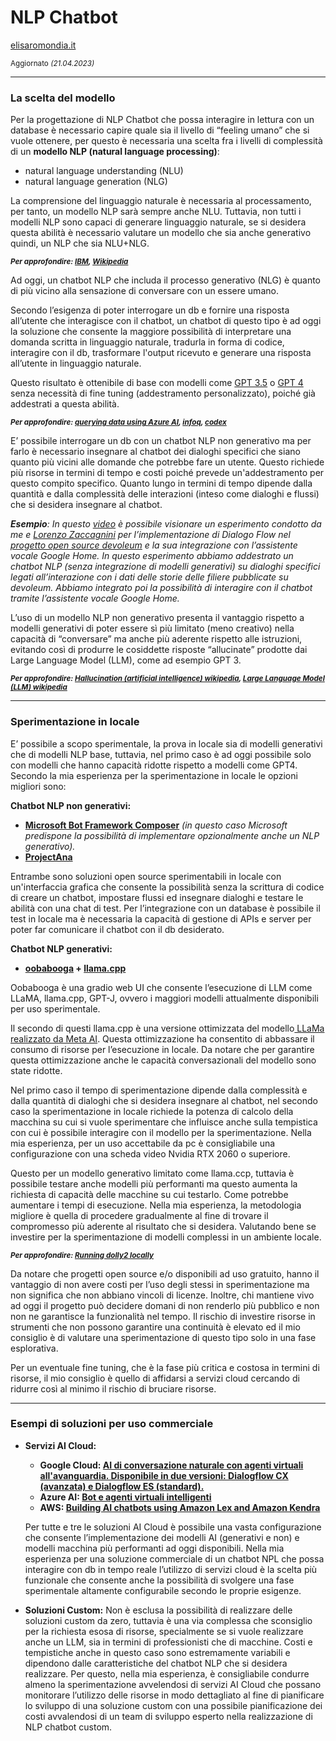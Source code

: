 # NLP Chatbot

[elisaromondia.it](https://www.elisaromondia.it/)

<sub>Aggiornato *(21.04.2023)*</sub>


---
### **La scelta del modello**

Per la progettazione di NLP Chatbot che possa interagire in lettura con un database è necessario capire quale sia il livello di “feeling umano” che si vuole ottenere, per questo è necessaria una scelta fra i livelli di complessità di un **modello NLP (natural language processing)**:

 * natural language understanding (NLU)	
 * natural language generation (NLG) 



La comprensione del linguaggio naturale è necessaria al processamento, per tanto, un modello NLP sarà sempre anche NLU. Tuttavia, non tutti i modelli NLP sono capaci di generare linguaggio naturale, se si desidera questa abilità è necessario valutare un modello che sia anche generativo quindi, un NLP che sia NLU+NLG.

<sub>***Per approfondire: [IBM](https://www.ibm.com/blog/nlp-vs-nlu-vs-nlg-the-differences-between-three-natural-language-processing-concepts/), [Wikipedia](https://en.wikipedia.org/wiki/Natural_language_generation#Example)***</sub>


Ad oggi, un chatbot NLP che includa il processo generativo (NLG) è quanto di più vicino alla sensazione di conversare con un essere umano. 

Secondo l’esigenza di poter interrogare un db e fornire una risposta all’utente che interagisce con il chatbot, un chatbot di questo tipo è ad oggi la soluzione che consente la maggiore possibilità di interpretare una domanda scritta in linguaggio naturale, tradurla in forma di codice, interagire con il db, trasformare l'output ricevuto e generare una risposta all’utente in linguaggio naturale.

Questo risultato è ottenibile di base con modelli come [GPT 3.5](https://platform.openai.com/docs/models/gpt-3-5) o [GPT 4](https://platform.openai.com/docs/models/gpt-4) senza necessità di fine tuning (addestramento personalizzato), poiché già addestrati a questa abilità.

<sub>***Per approfondire: [querying data using Azure AI](https://medium.com/microsoftazure/querying-structured-data-with-azure-openai-e59ee43867e5), [infoq](https://www.infoq.com/news/2023/03/azure-openai-chatgpt-preview/), [codex](https://openai.com/blog/openai-codex)***</sub>

E’ possibile interrogare un db con un chatbot NLP non generativo ma per farlo è necessario insegnare al chatbot dei dialoghi specifici che siano quanto più vicini alle domande che potrebbe fare un utente. Questo richiede più risorse in termini di tempo e costi poiché prevede un'addestramento per questo compito specifico. Quanto lungo in termini di tempo dipende dalla quantità e dalla complessità delle interazioni (inteso come dialoghi e flussi) che si desidera insegnare al chatbot.

***Esempio**: In questo [video](https://www.instagram.com/tv/B2yyM8Xh4ZV/?igshid=YmMyMTA2M2Y=) è possibile visionare un esperimento condotto da me e [Lorenzo Zaccagnini](https://lorenzozaccagnini.it/) per l’implementazione di Dialogo Flow nel [progetto open source devoleum](https://www.devoleum.com/) e la sua integrazione con l’assistente vocale Google Home. In questo esperimento abbiamo addestrato un chatbot NLP (senza integrazione di modelli generativi) su  dialoghi specifici legati all’interazione con i dati delle storie delle filiere pubblicate su devoleum. Abbiamo integrato poi la possibilità di interagire con il chatbot tramite l’assistente vocale Google Home.*

L’uso di un modello NLP non generativo presenta il vantaggio rispetto a modelli generativi di poter essere sì più limitato (meno creativo) nella capacità di “conversare” ma anche più aderente rispetto alle istruzioni, evitando così di produrre le cosiddette risposte “allucinate” prodotte dai Large Language Model (LLM), come ad esempio GPT 3. 

<sub>***Per approfondire: [Hallucination (artificial intelligence) wikipedia](https://en.wikipedia.org/wiki/Hallucination_(artificial_intelligence)), [Large Language Model (LLM) wikipedia](https://en.wikipedia.org/wiki/Large_language_model)***</sub>



---
### **Sperimentazione in locale**

E’ possibile a scopo sperimentale, la prova in locale sia di modelli generativi che di modelli NLP base, tuttavia, nel primo caso è ad oggi possibile solo con modelli che hanno capacità ridotte rispetto a modelli come GPT4. Secondo la mia esperienza per la sperimentazione in locale le opzioni migliori sono:

**Chatbot NLP non generativi:**


* **[Microsoft Bot Framework Composer](https://github.com/microsoft/BotFramework-Composer/blob/main/README.md)** *(in questo caso Microsoft predispone la possibilità di implementare opzionalmente anche un NLP generativo).*
* **[ProjectAna](https://github.com/nowfloats/ProjectAna)**

Entrambe sono soluzioni open source sperimentabili in locale con un'interfaccia grafica che consente la possibilità senza la scrittura di codice di creare un chatbot, impostare flussi ed insegnare dialoghi e testare le abilità con una chat di test. Per l’integrazione con un database è possibile il test in locale ma è necessaria la capacità di gestione di APIs e server per poter far comunicare il chatbot con il db desiderato.

**Chatbot NLP generativi:**


* **[oobabooga](https://github.com/oobabooga/text-generation-webui) + [llama.cpp](https://github.com/ggerganov/llama.cpp#usage)**

Oobabooga è una gradio web UI che consente l’esecuzione di LLM come LLaMA, llama.cpp, GPT-J, ovvero i maggiori modelli attualmente disponibili per uso sperimentale. 

Il secondo di questi llama.cpp è una versione ottimizzata del modello[ LLaMa realizzato da Meta AI](https://research.facebook.com/publications/llama-open-and-efficient-foundation-language-models/). Questa ottimizzazione ha consentito di abbassare il consumo di risorse per l’esecuzione in locale. Da notare che per garantire questa ottimizzazione anche le capacità conversazionali del modello sono state ridotte.

Nel primo caso il tempo di sperimentazione dipende dalla complessità e dalla quantità di dialoghi che si desidera insegnare al chatbot, nel secondo caso la sperimentazione in locale richiede la potenza di calcolo della macchina su cui si vuole sperimentare che influisce anche sulla tempistica con cui è possibile interagire con il modello per la sperimentazione. Nella mia esperienza, per un uso accettabile da pc è consigliabile una configurazione con una scheda video Nvidia RTX 2060 o superiore. 

Questo per un modello generativo limitato come llama.ccp, tuttavia è possibile testare anche modelli più performanti ma questo aumenta la richiesta di capacità delle macchine su cui testarlo. Come potrebbe aumentare i tempi di esecuzione. Nella mia esperienza, la metodologia migliore è quella di procedere gradualmente al fine di trovare il compromesso più aderente al risultato che si desidera. Valutando bene se investire per la sperimentazione di modelli complessi in un ambiente locale. 

<sub>***Per approfondire:  [Running dolly2 locally](https://huggingface.co/databricks/dolly-v2-12b/discussions/27)***</sub>

Da notare che progetti open source e/o disponibili ad uso gratuito, hanno il vantaggio di non avere costi per l’uso degli stessi in sperimentazione ma non significa che non abbiano vincoli di licenze. Inoltre, chi mantiene vivo ad oggi il progetto può decidere domani di non renderlo più pubblico e non non ne garantisce la funzionalità nel tempo. Il rischio di investire risorse in strumenti che non possono garantire una continuità è elevato ed il mio consiglio è di valutare una sperimentazione di questo tipo solo in una fase esplorativa.

Per un eventuale fine tuning, che è la fase più critica e costosa in termini di risorse, il mio consiglio è quello di affidarsi a servizi cloud cercando di ridurre così al minimo il rischio di bruciare risorse.


---
### **Esempi di soluzioni per uso commerciale**

* **Servizi AI Cloud:**

  * **Google Cloud: [AI di conversazione naturale con agenti virtuali all'avanguardia. Disponibile in due versioni: Dialogflow CX (avanzata) e Dialogflow ES (standard). ](https://cloud.google.com/dialogflow?hl=it)**
  * **Azure AI: [Bot e agenti virtuali intelligenti](https://powervirtualagents.microsoft.com/it-it/)**
  * **AWS:  [Building AI chatbots using Amazon Lex and Amazon Kendra](https://aws.amazon.com/it/blogs/machine-learning/building-ai-chatbots-using-amazon-lex-and-amazon-kendra-for-filtering-query-results-based-on-user-context/)**


  Per tutte e tre le soluzioni AI Cloud è possibile una vasta configurazione che consente l’implementazione dei modelli AI (generativi e non) e modelli macchina più performanti ad oggi disponibili. Nella mia esperienza per una soluzione commerciale di un chatbot NPL che possa interagire con db in tempo reale l’utilizzo di servizi cloud è la scelta più funzionale che consente anche la possibilità di svolgere una fase sperimentale altamente configurabile secondo le proprie esigenze. 


* **Soluzioni Custom:** Non è esclusa la possibilità di realizzare delle soluzioni custom da zero, tuttavia è una via complessa che sconsiglio per la richiesta esosa di risorse, specialmente se si vuole realizzare anche un LLM, sia in termini di professionisti che di macchine. Costi e tempistiche anche in questo caso sono estremamente variabili e dipendono dalle caratteristiche del chatbot NLP che si desidera realizzare. Per questo, nella mia esperienza, è consigliabile condurre almeno la sperimentazione avvelendosi di servizi AI Cloud che possano monitorare l’utilizzo delle risorse in modo dettagliato al fine di pianificare lo sviluppo di una soluzione custom con una possibile pianificazione dei costi avvalendosi di un team di sviluppo esperto nella realizzazione di NLP chatbot custom. 
